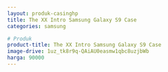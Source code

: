 ```yaml
---
layout: produk-casinghp
title: The XX Intro Samsung Galaxy S9 Case
categories: samsung

# Produk
product-title: The XX Intro Samsung Galaxy S9 Case
image-drive: 1uz_tk8r9q-QAiAU0easmw1qbc8uzjbWb
harga: 90000
---
```

